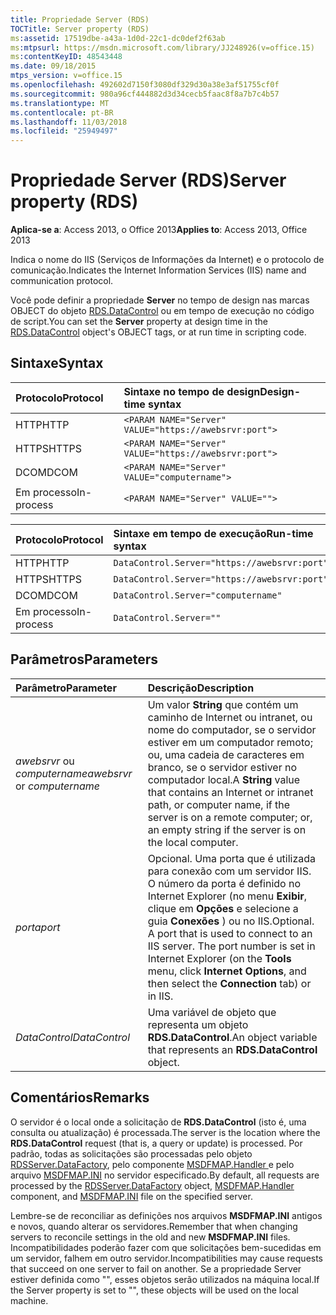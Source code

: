 ```yaml
---
title: Propriedade Server (RDS)
TOCTitle: Server property (RDS)
ms:assetid: 17519dbe-a43a-1d0d-22c1-dc0def2f63ab
ms:mtpsurl: https://msdn.microsoft.com/library/JJ248926(v=office.15)
ms:contentKeyID: 48543448
ms.date: 09/18/2015
mtps_version: v=office.15
ms.openlocfilehash: 492602d7150f3080df329d30a38e3af51755cf0f
ms.sourcegitcommit: 980a96cf444882d3d34cecb5faac8f8a7b7c4b57
ms.translationtype: MT
ms.contentlocale: pt-BR
ms.lasthandoff: 11/03/2018
ms.locfileid: "25949497"
---
```

# <a name="server-property-rds"></a><span data-ttu-id="ad438-102">Propriedade Server (RDS)</span><span class="sxs-lookup"><span data-stu-id="ad438-102">Server property (RDS)</span></span>

<span data-ttu-id="ad438-103">**Aplica-se a**: Access 2013, o Office 2013</span><span class="sxs-lookup"><span data-stu-id="ad438-103">**Applies to**: Access 2013, Office 2013</span></span>

<span data-ttu-id="ad438-104">Indica o nome do IIS (Serviços de Informações da Internet) e o protocolo de comunicação.</span><span class="sxs-lookup"><span data-stu-id="ad438-104">Indicates the Internet Information Services (IIS) name and communication protocol.</span></span>

<span data-ttu-id="ad438-105">Você pode definir a propriedade **Server** no tempo de design nas marcas OBJECT do objeto [RDS.DataControl](datacontrol-object-rds.md) ou em tempo de execução no código de script.</span><span class="sxs-lookup"><span data-stu-id="ad438-105">You can set the **Server** property at design time in the [RDS.DataControl](datacontrol-object-rds.md) object's OBJECT tags, or at run time in scripting code.</span></span>

## <a name="syntax"></a><span data-ttu-id="ad438-106">Sintaxe</span><span class="sxs-lookup"><span data-stu-id="ad438-106">Syntax</span></span>

|<span data-ttu-id="ad438-107">Protocolo</span><span class="sxs-lookup"><span data-stu-id="ad438-107">Protocol</span></span>|<span data-ttu-id="ad438-108">Sintaxe no tempo de design</span><span class="sxs-lookup"><span data-stu-id="ad438-108">Design-time syntax</span></span>|
|:-------|:-----------------|
|<span data-ttu-id="ad438-109">HTTP</span><span class="sxs-lookup"><span data-stu-id="ad438-109">HTTP</span></span>|`<PARAM NAME="Server" VALUE="https://awebsrvr:port">`|
|<span data-ttu-id="ad438-110">HTTPS</span><span class="sxs-lookup"><span data-stu-id="ad438-110">HTTPS</span></span>|`<PARAM NAME="Server" VALUE="https://awebsrvr:port">`|
|<span data-ttu-id="ad438-111">DCOM</span><span class="sxs-lookup"><span data-stu-id="ad438-111">DCOM</span></span>|`<PARAM NAME="Server" VALUE="computername">`|
|<span data-ttu-id="ad438-112">Em processo</span><span class="sxs-lookup"><span data-stu-id="ad438-112">In-process</span></span>|`<PARAM NAME="Server" VALUE="">`|


|<span data-ttu-id="ad438-113">Protocolo</span><span class="sxs-lookup"><span data-stu-id="ad438-113">Protocol</span></span>|<span data-ttu-id="ad438-114">Sintaxe em tempo de execução</span><span class="sxs-lookup"><span data-stu-id="ad438-114">Run-time syntax</span></span>|
|:-------|:--------------|
|<span data-ttu-id="ad438-115">HTTP</span><span class="sxs-lookup"><span data-stu-id="ad438-115">HTTP</span></span>|`DataControl.Server="https://awebsrvr:port"`|
|<span data-ttu-id="ad438-116">HTTPS</span><span class="sxs-lookup"><span data-stu-id="ad438-116">HTTPS</span></span>|`DataControl.Server="https://awebsrvr:port"`|
|<span data-ttu-id="ad438-117">DCOM</span><span class="sxs-lookup"><span data-stu-id="ad438-117">DCOM</span></span>|`DataControl.Server="computername"`|
|<span data-ttu-id="ad438-118">Em processo</span><span class="sxs-lookup"><span data-stu-id="ad438-118">In-process</span></span>|`DataControl.Server=""`|


## <a name="parameters"></a><span data-ttu-id="ad438-119">Parâmetros</span><span class="sxs-lookup"><span data-stu-id="ad438-119">Parameters</span></span>

|<span data-ttu-id="ad438-120">Parâmetro</span><span class="sxs-lookup"><span data-stu-id="ad438-120">Parameter</span></span>|<span data-ttu-id="ad438-121">Descrição</span><span class="sxs-lookup"><span data-stu-id="ad438-121">Description</span></span>|
|:--------|:----------|
|<span data-ttu-id="ad438-122">*awebsrvr* ou *computername*</span><span class="sxs-lookup"><span data-stu-id="ad438-122">*awebsrvr* or *computername*</span></span> |<span data-ttu-id="ad438-123">Um valor **String** que contém um caminho de Internet ou intranet, ou nome do computador, se o servidor estiver em um computador remoto; ou, uma cadeia de caracteres em branco, se o servidor estiver no computador local.</span><span class="sxs-lookup"><span data-stu-id="ad438-123">A **String** value that contains an Internet or intranet path, or computer name, if the server is on a remote computer; or, an empty string if the server is on the local computer.</span></span>|
|<span data-ttu-id="ad438-124">*porta*</span><span class="sxs-lookup"><span data-stu-id="ad438-124">*port*</span></span> |<span data-ttu-id="ad438-p101">Opcional. Uma porta que é utilizada para conexão com um servidor IIS. O número da porta é definido no Internet Explorer (no menu **Exibir**, clique em **Opções** e selecione a guia **Conexões** ) ou no IIS.</span><span class="sxs-lookup"><span data-stu-id="ad438-p101">Optional. A port that is used to connect to an IIS server. The port number is set in Internet Explorer (on the **Tools** menu, click **Internet Options**, and then select the **Connection** tab) or in IIS.</span></span>|
|<span data-ttu-id="ad438-128">*DataControl*</span><span class="sxs-lookup"><span data-stu-id="ad438-128">*DataControl*</span></span> |<span data-ttu-id="ad438-129">Uma variável de objeto que representa um objeto **RDS.DataControl**.</span><span class="sxs-lookup"><span data-stu-id="ad438-129">An object variable that represents an **RDS.DataControl** object.</span></span>|

## <a name="remarks"></a><span data-ttu-id="ad438-130">Comentários</span><span class="sxs-lookup"><span data-stu-id="ad438-130">Remarks</span></span>

<span data-ttu-id="ad438-131">O servidor é o local onde a solicitação de **RDS.DataControl** (isto é, uma consulta ou atualização) é processada.</span><span class="sxs-lookup"><span data-stu-id="ad438-131">The server is the location where the **RDS.DataControl** request (that is, a query or update) is processed.</span></span> <span data-ttu-id="ad438-132">Por padrão, todas as solicitações são processadas pelo objeto [RDSServer.DataFactory](datafactory-object-rdsserver.md), pelo componente [ MSDFMAP.Handler ](datafactory-customization.md) e pelo arquivo [MSDFMAP.INI](understanding-the-customization-file.md) no servidor especificado.</span><span class="sxs-lookup"><span data-stu-id="ad438-132">By default, all requests are processed by the [RDSServer.DataFactory](datafactory-object-rdsserver.md) object, [MSDFMAP.Handler](datafactory-customization.md) component, and [MSDFMAP.INI](understanding-the-customization-file.md) file on the specified server.</span></span> 

<span data-ttu-id="ad438-133">Lembre-se de reconciliar as definições nos arquivos **MSDFMAP.INI** antigos e novos, quando alterar os servidores.</span><span class="sxs-lookup"><span data-stu-id="ad438-133">Remember that when changing servers to reconcile settings in the old and new **MSDFMAP.INI** files.</span></span> <span data-ttu-id="ad438-134">Incompatibilidades poderão fazer com que solicitações bem-sucedidas em um servidor, falhem em outro servidor.</span><span class="sxs-lookup"><span data-stu-id="ad438-134">Incompatibilities may cause requests that succeed on one server to fail on another.</span></span> <span data-ttu-id="ad438-135">Se a propriedade Server estiver definida como "", esses objetos serão utilizados na máquina local.</span><span class="sxs-lookup"><span data-stu-id="ad438-135">If the Server property is set to "", these objects will be used on the local machine.</span></span>

